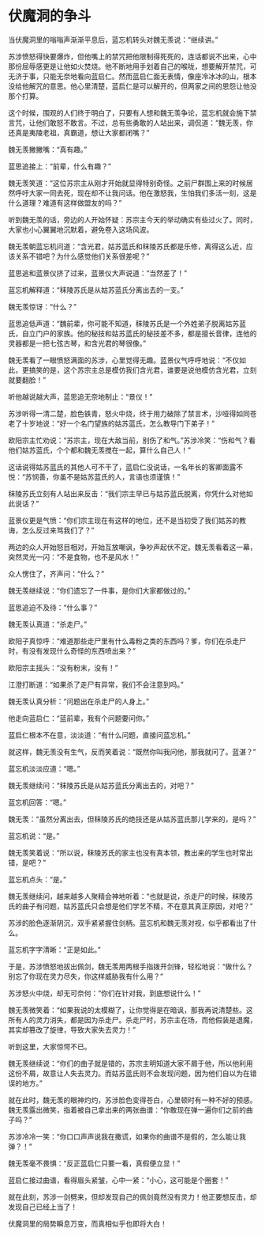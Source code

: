 # 伏魔洞的争斗

当伏魔洞里的嗡嗡声渐渐平息后，蓝忘机转头对魏无羡说：“继续讲。”

苏涉愤怒得快要爆炸，但他嘴上的禁咒把他限制得死死的，连话都说不出来，心中那份屈辱感更是让他如火焚烧。他不断地用手划着自己的喉咙，想要解开禁咒，可无济于事，只能无奈地看向蓝启仁。然而蓝启仁面无表情，像座冷冰冰的山，根本没给他解咒的意思。他心里清楚，蓝启仁是可以解开的，但两家之间的恩怨让他没那个打算。

这个时候，围观的人们终于明白了，只要有人想和魏无羡争论，蓝忘机就会施下禁言咒，让他们敢怒不敢言。不过，总有些勇敢的人站出来，调侃道：“魏无羡，你还真是夷陵老祖，真霸道，想让大家都闭嘴？”

魏无羡撇撇嘴：“真有趣。”

蓝思追接上：“前辈，什么有趣？”

魏无羡笑道：“这位苏宗主从刚才开始就显得特别奇怪。之前尸群围上来的时候居然呼吁大家一同去死，现在却不让我问话。他在激怒我，生怕我们多活一刻，这是什么道理？难道有这样做盟友的吗？”

听到魏无羡的话，旁边的人开始怀疑：苏宗主今天的举动确实有些过火了。同时，大家也小心翼翼地沉默着，避免卷入这场风波。

魏无羡朝蓝忘机问道：“含光君，姑苏蓝氏和秣陵苏氏都是乐修，离得这么近，应该关系不错吧？为什么感觉他们关系很差呢？”

蓝思追和蓝景仪挤了过来，蓝景仪大声说道：“当然差了！”

蓝忘机解释道：“秣陵苏氏是从姑苏蓝氏分离出去的一支。”

魏无羡惊讶：“什么？”

蓝思追低声道：“魏前辈，你可能不知道，秣陵苏氏是一个外姓弟子脱离姑苏蓝氏，自立门户的家族。他的秘技和姑苏蓝氏的秘技差不多，都是擅长音律，连他的灵器都是一把七弦古琴，和含光君的琴很像。”

魏无羡看了一眼愤怒满面的苏涉，心里觉得无趣。蓝景仪气呼呼地说：“不仅如此，更搞笑的是，这个苏宗主总是模仿我们含光君，谁要是说他模仿含光君，立刻就要翻脸！”

听他越说越大声，蓝思追无奈地制止：“景仪！”

苏涉听得一清二楚，脸色铁青，怒火中烧，终于用力破除了禁言术，沙哑得如同苍老了十岁地说：“好一个名门望族的姑苏蓝氏，怎么教导门下弟子！”

欧阳宗主忙劝说：“苏宗主，现在大敌当前，别伤了和气。”苏涉冷笑：“伤和气？看他们姑苏蓝氏，个个都和魏无羡搅在一起，算什么自己人！”

这话说得姑苏蓝氏的其他人可不干了，蓝启仁没说话，一名年长的客卿面露不悦：“苏悯善，你虽不是姑苏蓝氏的人，言语也须谨慎！”

秣陵苏氏立刻有人站出来反击：“我们宗主早已与姑苏蓝氏脱离，你凭什么对他如此说话？”

蓝景仪更是气愤：“你们宗主现在有这样的地位，还不是当初受了我们姑苏的教诲，怎么反过来骂我们了？”

两边的众人开始怒目相对，开始互放嘲讽，争吵声起伏不定。魏无羡看着这一幕，突然灵光一闪：“不是食物，也不是风水！”

众人愣住了，齐声问：“什么？”

魏无羡继续说：“你们遗忘了一件事，是你们大家都做过的。”

蓝思追迫不及待：“什么事？”

魏无羡认真道：“杀走尸。”

欧阳子真惊呼：“难道那些走尸里有什么毒粉之类的东西吗？爹，你们在杀走尸时，有没有发现什么奇怪的东西喷出来？”

欧阳宗主摇头：“没有粉末，没有！”

江澄打断道：“如果杀了走尸有异常，我们不会注意到吗。”

魏无羡认真分析：“问题出在杀走尸的人身上。”

他走向蓝启仁：“蓝前辈，我有个问题要问你。”

蓝启仁根本不在意，淡淡道：“有什么问题，直接问蓝忘机。”

就这样，魏无羡没有生气，反而笑着说：“既然你叫我问他，那我就问了。蓝湛？”

蓝忘机淡淡应道：“嗯。”

魏无羡继续问：“秣陵苏氏是从姑苏蓝氏分离出去的，对吧？”

蓝忘机回答：“嗯。”

魏无羡：“虽然分离出去，但秣陵苏氏的绝技还是从姑苏蓝氏那儿学来的，是吗？”

蓝忘机说：“是。”

魏无羡笑着说：“所以说，秣陵苏氏的家主也没有真本领，教出来的学生也时常出错，是吧？”

蓝忘机点头：“是。”

魏无羡继续问，越来越多人聚精会神地听着：“也就是说，杀走尸的时候，秣陵苏氏的曲子有问题，姑苏蓝氏只会想是他们学艺不精，不在意其真正原因，对吧？”

苏涉的脸色逐渐阴沉，双手紧紧握住剑柄。蓝忘机和魏无羡对视，似乎都看出了什么。

蓝忘机字字清晰：“正是如此。”

于是，苏涉愤怒地拔出佩剑，魏无羡用两根手指拨开剑锋，轻松地说：“做什么？别忘了你现在灵力尽失，你这样威胁我有什么用？”

苏涉怒火中烧，却无可奈何：“你们在针对我，到底想说什么！”

魏无羡微笑着：“如果我说的太模糊了，让你觉得是在暗讽，那我再说清楚些。这所有人的灵力消失，都是因为杀走尸。杀走尸时，苏宗主在场，而他假装是退魔，其实却篡改了旋律，导致大家失去灵力！”

听到这里，大家惊愕不已。

魏无羡继续说：“你们的曲子就是错的，苏宗主明知道大家不屑于他，所以他利用这份不屑，故意让人失去灵力。而姑苏蓝氏则不会发现问题，因为他们自以为在错误的地方。”

就在此时，魏无羡的眼神灼灼，苏涉脸色变得苍白，心里顿时有一种不好的预感。魏无羡露出微笑，指着被自己拿出来的两张曲谱：“你敢现在弹一遍你们之前的曲子吗？”

苏涉冷冷一笑：“你口口声声说我在撒谎，如果你的曲谱不是假的，怎么能让我弹？！”

魏无羡毫不畏惧：“反正蓝启仁只要一看，真假便立显！”

蓝启仁接过曲谱，看得眉头紧皱，心中一紧：“小心，这可能是个圈套！”

就在此刻，苏涉一剑劈来，但却发现自己的佩剑竟然没有灵力！他正要想反击，却发现自己已经上当了！

伏魔洞里的局势瞬息万变，而真相似乎也即将大白！